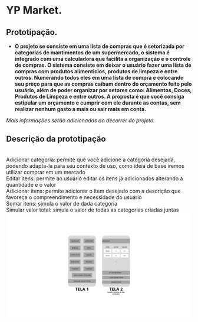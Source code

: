 # YP Market.
## Prototipação.

- **O projeto se consiste em uma lista de compras que é setorizada por categorias de mantimentos de um supermercado, o sistema é integrado com uma calculadora que facilita a organização e o controle de compras. O sistema consiste em deixar o usuário fazer uma lista de compras com produtos alimenticios, produtos de limpeza e entre outros. Numerando todos eles em uma lista de compra e colocando seu preço para que as compras caibam dentro do orçamento feito pelo usuário, além de poder organizar por setores como: Alimentos, Doces, Produtos de Limpeza e entre outros. A proposta é que você consiga estipular um orçamento e cumprir com ele durante as contas, sem realizar nenhum gasto a mais ou sair mais em conta.**

*Mais informações serão adicionadas ao decorrer do projeto.*

## Descrição da prototipação
<br>
   Adicionar categoria: permite que você adicione a categoria desejada, podendo adapta-la para seu contexto de uso, como ideia de base iremos utilizar comprar em um mercado
   <br>
   Editar itens: permite ao usuário editar os itens já adicionados alterando a quantidade e o valor
   <br>
   Adicionar itens: permite adicionar o item desejado com a descrição que favoreça o compreendimento e necessidade do usuário
   <br>
   Somar itens: simula o valor de dada categoria
   <br>
   Simular valor total: simula o valor de todas as categorias criadas juntas

   <img src="/TELA 1.png">
